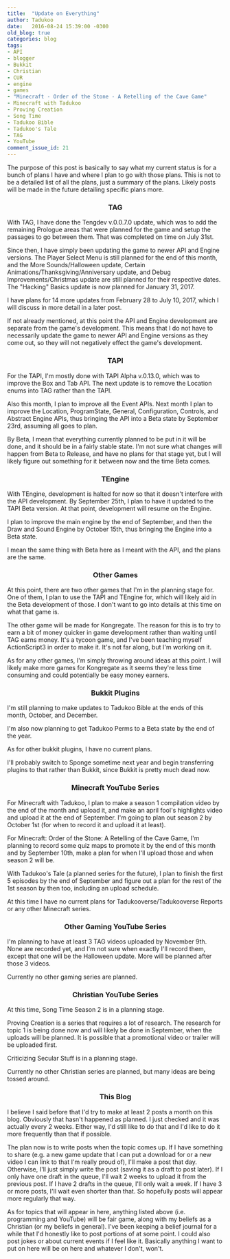 ```yaml
---
title:  "Update on Everything"
author: Tadukoo
date:   2016-08-24 15:39:00 -0300
old_blog: true
categories: blog
tags: 
- API
- blogger
- Bukkit
- Christian
- CUR
- engine
- games
- "Minecraft - Order of the Stone - A Retelling of the Cave Game"
- Minecraft with Tadukoo
- Proving Creation
- Song Time
- Tadukoo Bible
- Tadukoo's Tale
- TAG
- YouTube
comment_issue_id: 21
---
```

The purpose of this post is basically to say what my current status is for a bunch of plans I have and where I plan to go with those plans. This is not to 
be a detailed list of all the plans, just a summary of the plans. Likely posts will be made in the future detailing specific plans more.

<center><h3>TAG</h3></center>
With TAG, I have done the Tengdev v.0.0.7.0 update, which was to add the remaining Prologue areas that were planned for the game and setup the passages to 
go between them. That was completed on time on July 31st.

Since then, I have simply been updating the game to newer API and Engine versions. The Player Select Menu is still planned for the end of this month, and 
the More Sounds/Halloween update, Certain Animations/Thanksgiving/Anniversary update, and Debug Improvements/Christmas update are still planned for their 
respective dates. The "Hacking" Basics update is now planned for January 31, 2017.

I have plans for 14 more updates from February 28 to July 10, 2017, which I will discuss in more detail in a later post.

If not already mentioned, at this point the API and Engine development are separate from the game's development. This means that I do not have to 
necessarily update the game to newer API and Engine versions as they come out, so they will not negatively effect the game's development.

<center><h3>TAPI</h3></center>
For the TAPI, I'm mostly done with TAPI Alpha v.0.13.0, which was to improve the Box and Tab API. The next update is to remove the Location enums into TAG 
rather than the TAPI.

Also this month, I plan to improve all the Event APIs. Next month I plan to improve the Location, ProgramState, General, Configuration, Controls, and 
Abstract Engine APIs, thus bringing the API into a Beta state by September 23rd, assuming all goes to plan.

By Beta, I mean that everything currently planned to be put in it will be done, and it should be in a fairly stable state. I'm not sure what changes will 
happen from Beta to Release, and have no plans for that stage yet, but I will likely figure out something for it between now and the time Beta comes.

<center><h3>TEngine</h3></center>
With TEngine, development is halted for now so that it doesn't interfere with the API development. By September 25th, I plan to have it updated to the TAPI 
Beta version. At that point, development will resume on the Engine.

I plan to improve the main engine by the end of September, and then the Draw and Sound Engine by October 15th, thus bringing the Engine into a Beta state.

I mean the same thing with Beta here as I meant with the API, and the plans are the same.

<center><h3>Other Games</h3></center>
At this point, there are two other games that I'm in the planning stage for. One of them, I plan to use the TAPI and TEngine for, which will likely aid in 
the Beta development of those. I don't want to go into details at this time on what that game is.

The other game will be made for Kongregate. The reason for this is to try to earn a bit of money quicker in game development rather than waiting until TAG 
earns money. It's a tycoon game, and I've been teaching myself ActionScript3 in order to make it. It's not far along, but I'm working on it.

As for any other games, I'm simply throwing around ideas at this point. I will likely make more games for Kongregate as it seems they're less time consuming 
and could potentially be easy money earners.

<center><h3>Bukkit Plugins</h3></center>
I'm still planning to make updates to Tadukoo Bible at the ends of this month, October, and December.

I'm also now planning to get Tadukoo Perms to a Beta state by the end of the year.

As for other bukkit plugins, I have no current plans.

I'll probably switch to Sponge sometime next year and begin transferring plugins to that rather than Bukkit, since Bukkit is pretty much dead now.

<center><h3>Minecraft YouTube Series</h3></center>
For Minecraft with Tadukoo, I plan to make a season 1 compilation video by the end of the month and upload it, and make an april fool's highlights video 
and upload it at the end of September. I'm going to plan out season 2 by October 1st (for when to record it and upload it at least).

For Minecraft: Order of the Stone: A Retelling of the Cave Game, I'm planning to record some quiz maps to promote it by the end of this month and by 
September 10th, make a plan for when I'll upload those and when season 2 will be.

With Tadukoo's Tale (a planned series for the future), I plan to finish the first 5 episodes by the end of September and figure out a plan for the rest of 
the 1st season by then too, including an upload schedule.

At this time I have no current plans for Tadukooverse/Tadukooverse Reports or any other Minecraft series.

<center><h3>Other Gaming YouTube Series</h3></center>
I'm planning to have at least 3 TAG videos uploaded by November 9th. None are recorded yet, and I'm not sure when exactly I'll record them, except that one 
will be the Halloween update. More will be planned after those 3 videos.

Currently no other gaming series are planned.

<center><h3>Christian YouTube Series</h3></center>
At this time, Song Time Season 2 is in a planning stage.

Proving Creation is a series that requires a lot of research. The research for topic 1 is being done now and will likely be done in September, when the 
uploads will be planned. It is possible that a promotional video or trailer will be uploaded first.

Criticizing Secular Stuff is in a planning stage.

Currently no other Christian series are planned, but many ideas are being tossed around.

<center><h3>This Blog</h3></center>
I believe I said before that I'd try to make at least 2 posts a month on this blog. Obviously that hasn't happened as planned. I just checked and it was 
actually every 2 weeks. Either way, I'd still like to do that and I'd like to do it more frequently than that if possible.

The plan now is to write posts when the topic comes up. If I have something to share (e.g. a new game update that I can put a download for or a new video I 
can link to that I'm really proud of), I'll make a post that day. Otherwise, I'll just simply write the post (saving it as a draft to post later). If I 
only have one draft in the queue, I'll wait 2 weeks to upload it from the previous post. If I have 2 drafts in the queue, I'll only wait a week. If I have 
3 or more posts, I'll wait even shorter than that. So hopefully posts will appear more regularly that way.

As for topics that will appear in here, anything listed above (i.e. programming and YouTube) will be fair game, along with my beliefs as a Christian (or my 
beliefs in general). I've been keeping a belief journal for a while that I'd honestly like to post portions of at some point. I could also post jokes or 
about current events if I feel like it. Basically anything I want to put on here will be on here and whatever I don't, won't.
